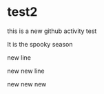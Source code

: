 # test2
this is a new github activity test 

It is the spooky season 

new line

new new line 

new new new 
